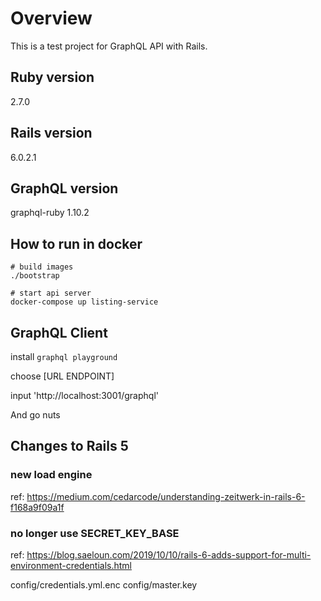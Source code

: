 # Overview
This is a test project for GraphQL API with Rails.

## Ruby version
2.7.0

## Rails version
6.0.2.1

## GraphQL version
graphql-ruby 1.10.2


## How to run in docker

```base
# build images
./bootstrap

# start api server
docker-compose up listing-service

```

## GraphQL Client

install `graphql playground`

choose [URL ENDPOINT]

input 'http://localhost:3001/graphql'

And go nuts




## Changes to Rails 5

### new load engine

ref: https://medium.com/cedarcode/understanding-zeitwerk-in-rails-6-f168a9f09a1f

### no longer use SECRET_KEY_BASE

ref: https://blog.saeloun.com/2019/10/10/rails-6-adds-support-for-multi-environment-credentials.html

config/credentials.yml.enc
config/master.key

